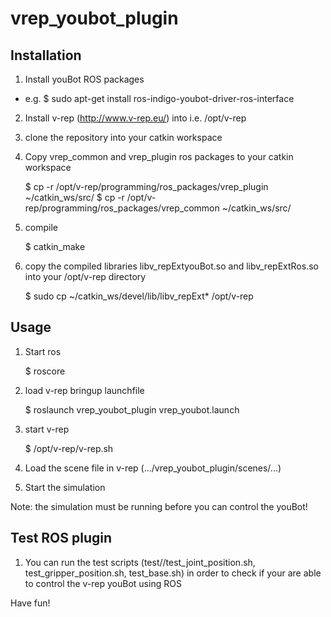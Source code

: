 vrep_youbot_plugin
==================

Installation
--

1) Install youBot ROS packages
- e.g.  $ sudo apt-get install ros-indigo-youbot-driver-ros-interface

2) Install v-rep (http://www.v-rep.eu/) into i.e. /opt/v-rep

3) clone the repository into your catkin workspace

4) Copy vrep_common and vrep_plugin ros packages to your catkin workspace

    $ cp -r /opt/v-rep/programming/ros_packages/vrep_plugin ~/catkin_ws/src/
    $ cp -r /opt/v-rep/programming/ros_packages/vrep_common ~/catkin_ws/src/

5) compile

    $ catkin_make

6) copy the compiled libraries libv_repExtyouBot.so and libv_repExtRos.so into your /opt/v-rep directory

    $ sudo cp ~/catkin_ws/devel/lib/libv_repExt* /opt/v-rep

Usage
--

1) Start ros

    $ roscore

2) load v-rep bringup launchfile

    $ roslaunch vrep_youbot_plugin vrep_youbot.launch

3) start v-rep

    $ /opt/v-rep/v-rep.sh

4) Load the scene file in v-rep (.../vrep_youbot_plugin/scenes/...)

5) Start the simulation

Note: the simulation must be running before you can control the youBot!


Test ROS plugin
--
1) You can run the test scripts (test//test_joint_position.sh, test_gripper_position.sh, test_base.sh) in order to check if your are able to control the v-rep youBot using ROS


Have fun!

